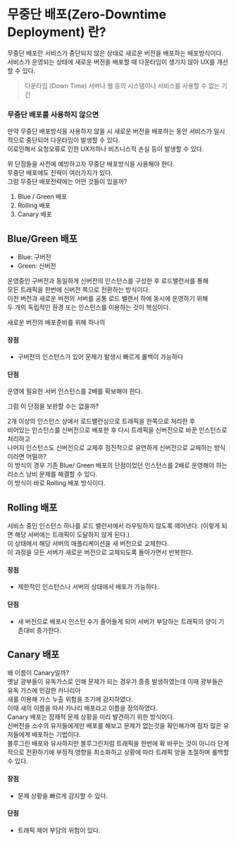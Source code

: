 # 무중단 배포(Zero-Downtime Deployment) 란?

무중단 배포란 서비스가 중단되지 않은 상태로 새로운 버전을 배포하는 배포방식이다.  
서비스가 운영되는 상태에 새로운 버전을 배포할 때 다운타임이 생기지 않아 UX를 개선할 수 있다.

> 다운타임 (Down Time)
> 서버나 웹 등의 시스템이나 서비스를 사용할 수 없는 기간

### 무중단 배포를 사용하지 않으면 
만약 무중단 배포방식을 사용하지 않을 시 새로운 버전을 배포하는 동안 서비스가 일시적으로 중단되어 다운타임이 
발생할 수 있다.  
이로인해서 요청오류로 인한 UX저하나 비즈니스적 손실 등이 발생할 수 있다.  

위 단점들을 사전에 예방하고자 무중단 배포방식을 사용해야 한다.  
무중단 배포에도 전략이 여러가지가 있다.  
그럼 무중단 배포전략에는 어떤 것들이 있을까?  

1. Blue / Green 배포
2. Rolling 배포
3. Canary 배포

## Blue/Green 배포
- Blue: 구버전
- Green: 신버전

운영중인 구버전과 동일하게 신버전의 인스턴스를 구성한 후 로드밸런서를 통해  
모든 트래픽을 한번에 신버전 쪽으로 전환하는 방식이다.  
이전 버전과 새로운 버전의 서버를 공통 로드 밸랜서 하에 동시에 운영하기 위해  
두 개의 독립적인 환경 또는 인스턴스를 이용하는 것이 핵심이다.

새로운 버전의 배포준비를 위해 하나의
#### 장점
- 구버전의 인스턴스가 있어 문제가 발생시 빠르게 롤백이 가능하다
#### 단점
운영에 필요한 서버 인스턴스를 2배를 확보해야 한다.

그럼 이 단점을 보완할 수는 없을까?

2개 이상의 인스턴스 상에서 로드밸런싱으로 트래픽을 한쪽으로 처리한 후  
비어있는 인스턴스를 신버전으로 배포한 후 다시 트래픽을 신버전으로 바꾼 인스턴스로 처리하고  
나머지 인스턴스도 신버전으로 교체후 점진적으로 유연하게 신버전으로 교체하는 방식이라면 어떨까?  
이 방식의 경우 기존 Blue/ Green 배포의 단점이었던 인스턴스를 2배로 운영해야 하는 리소스 낭비 문제를 해결할 수 있다.  
이 방식이 바로 Rolling 배포 방식이다.  

## Rolling 배포
서비스 중인 인스턴스 하나를 로드 밸런서에서 라우팅하지 않도록 떼어낸다. (이렇게 되면 해당 서버에는 트래픽이 도달하지 않게 된다.)  
이 상태에서 해당 서버의 애플리케이션을 새 버전으로 교체한다.  
이 과정을 모든 서버가 새로운 버전으로 교체되도록 돌아가면서 반복한다.  

#### 장점
- 제한적인 인스턴스나 서버의 상태에서 배포가 가능하다.
#### 단점
- 새 버전으로 배포시 인스턴 수가 줄어들게 되어 서버가 부담하는 트래픽의 양이 기존대비 증가한다.

## Canary 배포
왜 이름이 Canary일까?  
옛날 광부들이 유독가스로 인해 문제가 되는 경우가 종종 발생하였는데 이때 광부들은 유독 가스에 민감한 카나리아  
새를 이용해 가스 누출 위험을 조기에 감지하였다.  
이때 새의 이름을 따서 카나리 배포라고 이름을 정의하였다.  
Canary 배포는 잠재적 문제 상황을 미리 발견하기 위한 방식이다.  
신버전을 소수의 유저들에게만 배포를 해보고 문제가 없는것을 확인해가며 점차 많은 유저들에게 배포하는 기법이다.  
블루그린 배포와 유사하지만 블루그린처럼 트래픽을 한번에 확 바꾸는 것이 아니라 단계적으로 전환하기에 부정적 영향을 최소화하고 상황에 따라 트래픽 양을 조절하며 롤백할 수 있다.  

#### 장점
- 문제 상황을 빠르게 감지할 수 있다.

#### 단점
- 트래픽 제어 부담의 위험이 있다.
